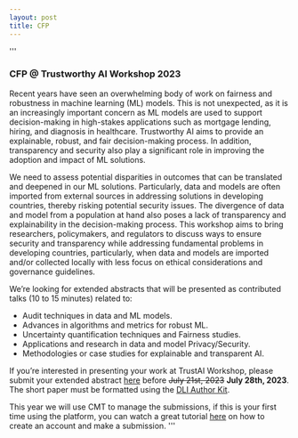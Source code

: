 ```yaml
---
layout: post
title: CFP
---
```

'''
### CFP @ Trustworthy AI Workshop 2023
Recent years have seen an overwhelming body of work on fairness and robustness in machine learning (ML) models. This is not unexpected, as it is an increasingly important concern as ML models are used to support decision-making in high-stakes applications such as mortgage lending, hiring, and diagnosis in healthcare. Trustworthy AI aims to provide an explainable, robust, and fair decision-making process. In addition, transparency and security also play a significant role in improving the adoption and impact of ML solutions.
 
We need to assess potential disparities in outcomes that can be translated and deepened in our ML solutions. Particularly, data and models are often imported from external sources in addressing solutions in developing countries, thereby risking potential security issues. The divergence of data and model from a population at hand also poses a lack of transparency and explainability in the decision-making process. This workshop aims to bring researchers, policymakers, and regulators to discuss ways to ensure security and transparency while addressing fundamental problems in developing countries, particularly, when data and models are imported and/or collected locally with less focus on ethical considerations and governance guidelines.

We’re looking for extended abstracts that will be presented as contributed talks (10 to 15 minutes) related to:
- Audit techniques in data and  ML models.
- Advances in algorithms and metrics for robust ML.
- Uncertainty quantification techniques and Fairness studies.
- Applications and research in data and model Privacy/Security.
- Methodologies or case studies for explainable and transparent AI.

If you’re interested in presenting your work at TrustAI Workshop, please submit your extended abstract [here](https://cmt3.research.microsoft.com/TrustMLDeepIndaba2023)  before ~~July 21st, 2023~~ **July 28th, 2023**.  The short paper must be formatted using the [DLI Author Kit](https://drive.google.com/drive/folders/1K8yBWIkQMO0D5o_XfY6K63MI3RzGopAf?usp=share_link).

This year we will use CMT to manage the submissions, if this is your first time using the platform, you can watch a great tutorial [here](https://www.youtube.com/watch?v=2wNEfoxcRYw&ab_channel=FES-CongressonFoodandEnvironmentalSecurity) on how to create an account and make a submission. 
'''
